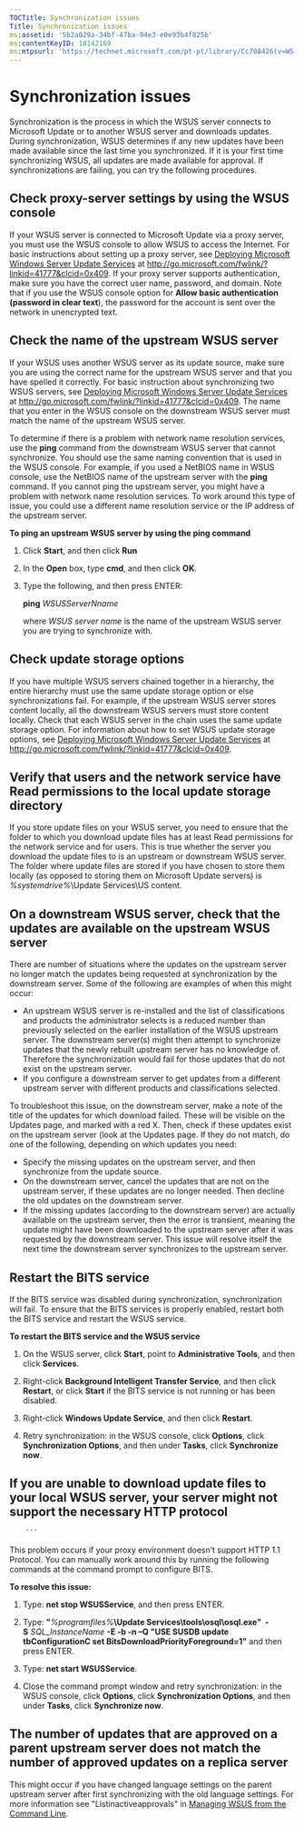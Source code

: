 ```yaml
---
TOCTitle: Synchronization issues
Title: Synchronization issues
ms:assetid: '5b2a029a-34bf-47ba-94e3-e0e93b4f825b'
ms:contentKeyID: 18142169
ms:mtpsurl: 'https://technet.microsoft.com/pt-pt/library/Cc708426(v=WS.10)'
---
```


Synchronization issues
======================

Synchronization is the process in which the WSUS server connects to Microsoft Update or to another WSUS server and downloads updates. During synchronization, WSUS determines if any new updates have been made available since the last time you synchronized. If it is your first time synchronizing WSUS, all updates are made available for approval. If synchronizations are failing, you can try the following procedures.

Check proxy-server settings by using the WSUS console
-----------------------------------------------------

If your WSUS server is connected to Microsoft Update via a proxy server, you must use the WSUS console to allow WSUS to access the Internet. For basic instructions about setting up a proxy server, see [Deploying Microsoft Windows Server Update Services](http://go.microsoft.com/fwlink/?linkid=41777) at http://go.microsoft.com/fwlink/?linkid=41777&clcid=0x409. If your proxy server supports authentication, make sure you have the correct user name, password, and domain. Note that if you use the WSUS console option for **Allow basic authentication (password in clear text**), the password for the account is sent over the network in unencrypted text.

Check the name of the upstream WSUS server
------------------------------------------

If your WSUS uses another WSUS server as its update source, make sure you are using the correct name for the upstream WSUS server and that you have spelled it correctly. For basic instruction about synchronizing two WSUS servers, see [Deploying Microsoft Windows Server Update Services](http://go.microsoft.com/fwlink/?linkid=41777) at http://go.microsoft.com/fwlink/?linkid=41777&clcid=0x409. The name that you enter in the WSUS console on the downstream WSUS server must match the name of the upstream WSUS server.

To determine if there is a problem with network name resolution services, use the **ping** command from the downstream WSUS server that cannot synchronize. You should use the same naming convention that is used in the WSUS console. For example, if you used a NetBIOS name in WSUS console, use the NetBIOS name of the upstream server with the **ping** command. If you cannot ping the upstream server, you might have a problem with network name resolution services. To work around this type of issue, you could use a different name resolution service or the IP address of the upstream server.

**To ping an upstream WSUS server by using the ping command**
1.  Click **Start**, and then click **Run**

2.  In the **Open** box, type **cmd**, and then click **OK**.

3.  Type the following, and then press ENTER:

    **ping** *WSUSServerNname*

    where *WSUS server name* is the name of the upstream WSUS server you are trying to synchronize with.

Check update storage options
----------------------------

If you have multiple WSUS servers chained together in a hierarchy, the entire hierarchy must use the same update storage option or else synchronizations fail. For example, if the upstream WSUS server stores content locally, all the downstream WSUS servers must store content locally. Check that each WSUS server in the chain uses the same update storage option. For information about how to set WSUS update storage options, see [Deploying Microsoft Windows Server Update Services](http://go.microsoft.com/fwlink/?linkid=41777) at http://go.microsoft.com/fwlink/?linkid=41777&clcid=0x409.

Verify that users and the network service have Read permissions to the local update storage directory
-----------------------------------------------------------------------------------------------------

If you store update files on your WSUS server, you need to ensure that the folder to which you download update files has at least Read permissions for the network service and for users. This is true whether the server you download the update files to is an upstream or downstream WSUS server. The folder where update files are stored if you have chosen to store them locally (as opposed to storing them on Microsoft Update servers) is *%systemdrive%*\\Update Services\\US content.

On a downstream WSUS server, check that the updates are available on the upstream WSUS server
---------------------------------------------------------------------------------------------

There are number of situations where the updates on the upstream server no longer match the updates being requested at synchronization by the downstream server. Some of the following are examples of when this might occur:

-   An upstream WSUS server is re-installed and the list of classifications and products the administrator selects is a reduced number than previously selected on the earlier installation of the WSUS upstream server. The downstream server(s) might then attempt to synchronize updates that the newly rebuilt upstream server has no knowledge of. Therefore the synchronization would fail for those updates that do not exist on the upstream server.
-   If you configure a downstream server to get updates from a different upstream server with different products and classifications selected.

To troubleshoot this issue, on the downstream server, make a note of the title of the updates for which download failed. These will be visible on the Updates page, and marked with a red X. Then, check if these updates exist on the upstream server (look at the Updates page. If they do not match, do one of the following, depending on which updates you need:

-   Specify the missing updates on the upstream server, and then synchronize from the update source.
-   On the downstream server, cancel the updates that are not on the upstream server, if these updates are no longer needed. Then decline the old updates on the downstream server.
-   If the missing updates (according to the downstream server) are actually available on the upstream server, then the error is transient, meaning the update might have been downloaded to the upstream server after it was requested by the downstream server. This issue will resolve itself the next time the downstream server synchronizes to the upstream server.

Restart the BITS service
------------------------

If the BITS service was disabled during synchronization, synchronization will fail. To ensure that the BITS services is properly enabled, restart both the BITS service and restart the WSUS service.

**To restart the BITS service and the WSUS service**
1.  On the WSUS server, click **Start**, point to **Administrative Tools**, and then click **Services**.

2.  Right-click **Background Intelligent Transfer Service**, and then click **Restart**, or click **Start** if the BITS service is not running or has been disabled.

3.  Right-click **Windows Update Service**, and then click **Restart**.

4.  Retry synchronization: in the WSUS console, click **Options**, click **Synchronization Options**, and then under **Tasks**, click **Synchronize now**.

If you are unable to download update files to your local WSUS server, your server might not support the necessary HTTP protocol
-------------------------------------------------------------------------------------------------------------------------------

        ```
This problem occurs if your proxy environment doesn’t support HTTP 1.1 Protocol. You can manually work around this by running the following commands at the command prompt to configure BITS.

**To resolve this issue:**
1.  Type: **net stop WSUSService**, and then press ENTER.

2.  Type: **"***%programfiles%***\\Update Services\\tools\\osql\\osql.exe"  -S** *SQL\_InstanceName* **-E -b -n –Q "USE SUSDB update tbConfigurationC set BitsDownloadPriorityForeground=1"** and then press ENTER.

3.  Type: **net start WSUSService**.

4.  Close the command prompt window and retry synchronization: in the WSUS console, click **Options**, click **Synchronization Options**, and then under **Tasks**, click **Synchronize now**.

The number of updates that are approved on a parent upstream server does not match the number of approved updates on a replica server
-------------------------------------------------------------------------------------------------------------------------------------

This might occur if you have changed language settings on the parent upstream server after first synchronizing with the old language settings. For more information see "Listinactiveapprovals" in [Managing WSUS from the Command Line](https://technet.microsoft.com/2686bd2b-910a-479b-961e-cea2a2028024).
